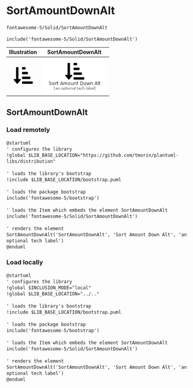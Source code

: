# SortAmountDownAlt


```text
fontawesome-5/Solid/SortAmountDownAlt
```

```text
include('fontawesome-5/Solid/SortAmountDownAlt')
```



| Illustration | SortAmountDownAlt |
| :---: | :---: |
| ![illustration for Illustration](../../fontawesome-5/Solid/SortAmountDownAlt.png) | ![illustration for SortAmountDownAlt](../../fontawesome-5/Solid/SortAmountDownAlt.Local.png) |




## SortAmountDownAlt

### Load remotely
```plantuml
@startuml
' configures the library
!global $LIB_BASE_LOCATION="https://github.com/tmorin/plantuml-libs/distribution"

' loads the library's bootstrap
!include $LIB_BASE_LOCATION/bootstrap.puml

' loads the package bootstrap
include('fontawesome-5/bootstrap')

' loads the Item which embeds the element SortAmountDownAlt
include('fontawesome-5/Solid/SortAmountDownAlt')

' renders the element
SortAmountDownAlt('SortAmountDownAlt', 'Sort Amount Down Alt', 'an optional tech label')
@enduml
```

### Load locally
```plantuml
@startuml
' configures the library
!global $INCLUSION_MODE="local"
!global $LIB_BASE_LOCATION="../.."

' loads the library's bootstrap
!include $LIB_BASE_LOCATION/bootstrap.puml

' loads the package bootstrap
include('fontawesome-5/bootstrap')

' loads the Item which embeds the element SortAmountDownAlt
include('fontawesome-5/Solid/SortAmountDownAlt')

' renders the element
SortAmountDownAlt('SortAmountDownAlt', 'Sort Amount Down Alt', 'an optional tech label')
@enduml
```


